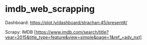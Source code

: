 # imdb_web_scrapping

Dashboard: https://plot.ly/dashboard/strachan:45/present#/

Scrapy: IMDB [https://www.imdb.com/search/title?year=2015&title_type=feature&view=simple&page=1&ref_=adv_nxt]

